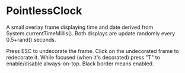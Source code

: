 # PointlessClock
A small overlay frame displaying time and date derived from System.currentTimeMillis(). Both displays are update randomly every 0.5+rand() seconds.

Press ESC to undecorate the frame.
Click on the undecorated frame to redecorate it.
While focused (when it's decorated) press "T" to enable/disable always-on-top. Black border means enabled.
